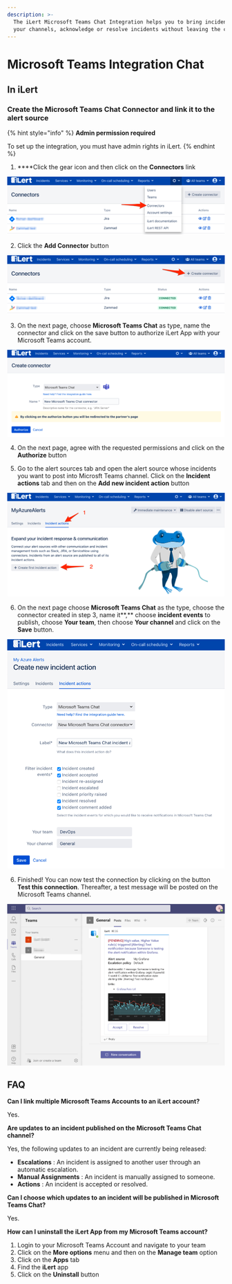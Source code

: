 ```yaml
---
description: >-
  The iLert Microsoft Teams Chat Integration helps you to bring incidents into
  your channels, acknowledge or resolve incidents without leaving the chat.
---
```


# Microsoft Teams Integration Chat

## In iLert <a id="create-alarm-source"></a>

### Create the Microsoft Teams Chat Connector and link it to the alert source

{% hint style="info" %}
**Admin permission required**

To set up the integration, you must have admin rights in iLert.
{% endhint %}

1. ****Click the gear icon and then click on the **Connectors** link

![](../../.gitbook/assets/screenshot_16_03_21__15_46.png)

2. Click the **Add Connector** button

![](../../.gitbook/assets/screenshot_16_03_21__15_48.png)

3. On the next page, choose **Microsoft Teams Chat** as type, name the connector and click on the save button to authorize iLert App with your Microsoft Teams account.

![](../../.gitbook/assets/ilert%20%2839%29.png)

4. On the next page, agree with the requested permissions and click on the **Authorize** button

5. Go to the alert sources tab and open the alert source whose incidents you want to post into Microsft Teams channel. Click on the **Incident actions** tab and then on the **Add new incident action** button

![](../../.gitbook/assets/screenshot_16_03_21__16_04.png)

6. On the next page choose **Microsoft Teams Chat** as the type, choose the connector created in step 3, name it**,** choose **incident events** to publish, choose **Your team**, then choose **Your channel** and click on the **Save** button.

![](../../.gitbook/assets/ilert%20%2841%29.png)

6. Finished! You can now test the connection by clicking on the button **Test this connection**. Thereafter, a test message will be posted on the Microsoft Teams channel.

![](../../.gitbook/assets/general__roman____microsoft_teams.png)

## FAQ <a id="faq"></a>

**Can I link multiple Microsoft Teams Accounts to an iLert account?**

Yes.

**Are updates to an incident published on the Microsoft Teams Chat channel?**

Yes, the following updates to an incident are currently being released:

* **Escalations** : An incident is assigned to another user through an automatic escalation.
* **Manual Assignments** : An incident is manually assigned to someone.
* **Actions** : An incident is accepted or resolved.

**Can I choose which updates to an incident will be published in Microsoft Teams Chat?**

Yes.

**How can I uninstall the iLert App from my Microsoft Teams account?**

1. Login to your Microsoft Teams Account and navigate to your team 
2. Click on the **More options** menu and then on the **Manage team** option
3. Click on the **Apps** tab
4. Find the **iLert** app
5. Click on the **Uninstall** button

